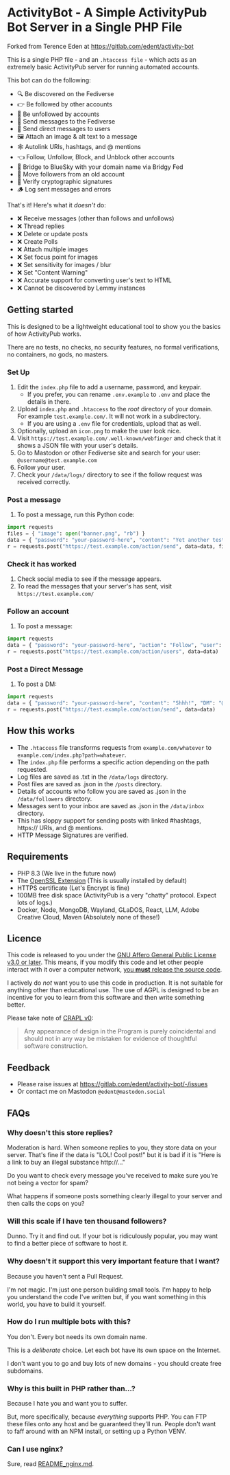 # ActivityBot - A Simple ActivityPub Bot Server in a Single PHP File

Forked from Terence Eden at https://gitlab.com/edent/activity-bot

This is a single PHP file - and an `.htaccess file` - which acts as an extremely basic ActivityPub server for running automated accounts.

This bot can do the following:

* 🔍 Be discovered on the Fediverse
* 👉 Be followed by other accounts
* 🚫 Be unfollowed by accounts
* 📩 Send messages to the Fediverse
* 💌 Send direct messages to users
* 🖼️ Attach an image & alt text to a message
* 🕸️ Autolink URls, hashtags, and @ mentions
* 👈 Follow, Unfollow, Block, and Unblock other accounts
* 🦋 Bridge to BlueSky with your domain name via Bridgy Fed
* 🚚 Move followers from an old account
* 🔏 Verify cryptographic signatures
* 🪵 Log sent messages and errors

That's it! Here's what it *doesn't* do:

* ❌ Receive messages (other than follows and unfollows)
* ❌ Thread replies
* ❌ Delete or update posts
* ❌ Create Polls
* ❌ Attach multiple images
* ❌ Set focus point for images
* ❌ Set sensitivity for images / blur
* ❌ Set "Content Warning"
* ❌ Accurate support for converting user's text to HTML
* ❌ Cannot be discovered by Lemmy instances

## Getting started

This is designed to be a lightweight educational tool to show you the basics of how ActivityPub works.

There are no tests, no checks, no security features, no formal verifications, no containers, no gods, no masters.

### Set Up

1. Edit the `index.php` file to add a username, password, and keypair.
   * If you prefer, you can rename `.env.example` to `.env` and place the details in there.
1. Upload `index.php` and `.htaccess` to the *root* directory of your domain. For example `test.example.com/`. It will not work in a subdirectory.
    * If you are using a `.env` file for credentials, upload that as well.
1. Optionally, upload an `icon.png` to make the user look nice.
1. Visit `https://test.example.com/.well-known/webfinger` and check that it shows a JSON file with your user's details.
1. Go to Mastodon or other Fediverse site and search for your user: `@username@test.example.com`
1. Follow your user.
1. Check your `/data/logs/` directory to see if the follow request was received correctly.

### Post a message

1. To post a message, run this Python code:
```python
import requests
files = { "image": open("banner.png", "rb") }
data = { "password": "your-password-here", "content": "Yet another test\nWith an image!", "alt": "A picture" }
r = requests.post("https://test.example.com/action/send", data=data, files=files)
```

### Check it has worked

1. Check social media to see if the message appears.
1. To read the messages that your server's has sent, visit `https://test.example.com/`

### Follow an account

1. To post a message:
```python
import requests
data = { "password": "your-password-here", "action": "Follow", "user": "@name@example.com" }
r = requests.post("https://test.example.com/action/users", data=data)
```

### Post a Direct Message

1. To post a DM:
```python
import requests
data = { "password": "your-password-here", "content": "Shhh!", "DM": "@user@whatever.tld" }
r = requests.post("https://test.example.com/action/send", data=data)
```


## How this works

* The `.htaccess` file transforms requests from `example.com/whatever` to `example.com/index.php?path=whatever`.
* The `index.php` file performs a specific action depending on the path requested.
* Log files are saved as .txt in the `/data/logs` directory.
* Post files are saved as .json in the `/posts` directory.
* Details of accounts who follow you are saved as .json in the `/data/followers` directory.
* Messages sent to your inbox are saved as .json in the `/data/inbox` directory.
* This has sloppy support for sending posts with linked #hashtags, https:// URls, and @ mentions.
* HTTP Message Signatures are verified.

##	Requirements

* PHP 8.3 (We live in the future now)
* The [OpenSSL Extension](https://www.php.net/manual/en/book.openssl.php) (This is usually installed by default)
* HTTPS certificate (Let's Encrypt is fine)
* 100MB free disk space (ActivityPub is a very "chatty" protocol. Expect lots of logs.)
* Docker, Node, MongoDB, Wayland, GLaDOS, React, LLM, Adobe Creative Cloud, Maven (Absolutely none of these!)

## Licence

This code is released to you under the [GNU Affero General Public License v3.0 or later](https://www.gnu.org/licenses/agpl-3.0.html).  This means, if you modify this code and let other people interact with it over a computer network, [you **must** release the source code](https://www.gnu.org/licenses/gpl-faq.html#UnreleasedModsAGPL).

I actively do *not* want you to use this code in production. It is not suitable for anything other than educational use.  The use of AGPL is designed to be an incentive for you to learn from this software and then write something better.

Please take note of [CRAPL v0](https://matt.might.net/articles/crapl/):

> Any appearance of design in the Program is purely coincidental and should not in any way be mistaken for evidence of thoughtful software construction.

## Feedback

* Please raise issues at https://gitlab.com/edent/activity-bot/-/issues
* Or contact me on Mastodon `@edent@mastodon.social`

## FAQs

### Why doesn't this store replies?

Moderation is hard. When someone replies to you, they store data on your server. That's fine if the data is "LOL! Cool post!" but it is bad if it is "Here is a link to buy an illegal substance http://..."

Do you want to check every message you've received to make sure you're not being a vector for spam?

What happens if someone posts something clearly illegal to your server and then calls the cops on you?

### Will this scale if I have ten thousand followers?

Dunno. Try it and find out.  If your bot is ridiculously popular, you may want to find a better piece of software to host it.

### Why doesn't it support this very important feature that I want?

Because you haven't sent a Pull Request.

I'm not magic. I'm just one person building small tools. I'm happy to help you understand the code I've written but, if you want something in this world, you have to build it yourself.

### How do I run multiple bots with this?

You don't. Every bot needs its own domain name.

This is a *deliberate* choice. Let each bot have its own space on the Internet.

I don't want you to go and buy lots of new domains - you should create free subdomains.

### Why is this built in PHP rather than...?

Because I hate you and want you to suffer.

But, more specifically, because *everything* supports PHP. You can FTP these files onto any host and be guaranteed they'll run.  People don't want to faff around with an NPM install, or setting up a Python VENV.

### Can I use nginx?

Sure, read [README_nginx.md](./README_nginx.md).
